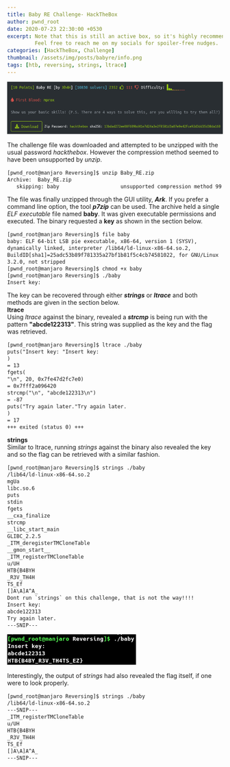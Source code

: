 ```yaml
---
title: Baby RE Challenge- HackTheBox
author: pwnd_root
date: 2020-07-23 22:30:00 +0530
excerpt: Note that this is still an active box, so it's highly recommended that you try a bit harder before heading inside. 
         Feel free to reach me on my socials for spoiler-free nudges.
categories: [HackTheBox, Challenge]
thumbnail: /assets/img/posts/babyre/info.png
tags: [htb, reversing, strings, ltrace]
---
```


![Info](/assets/img/posts/babyre/info.png)

The challenge file was downloaded and attempted to be unzipped with the usual password *hackthebox*. However the
compression method seemed to have been unsupported by *unzip*.
```terminal
[pwnd_root@manjaro Reversing]$ unzip Baby_RE.zip 
Archive:  Baby_RE.zip
   skipping: baby                    unsupported compression method 99

```
The file was finally unzipped through the GUI utility, ***Ark***. If you prefer a command line option, the tool 
***p7zip*** can be used. The archive held a single *ELF executable* file named **baby**. It was given executable 
permissions and executed. The binary requested a **key** as shown in the section below.
```terminal
[pwnd_root@manjaro Reversing]$ file baby 
baby: ELF 64-bit LSB pie executable, x86-64, version 1 (SYSV), dynamically linked, interpreter /lib64/ld-linux-x86-64.so.2, BuildID[sha1]=25adc53b89f781335a27bf1b81f5c4cb74581022, for GNU/Linux 3.2.0, not stripped
[pwnd_root@manjaro Reversing]$ chmod +x baby
[pwnd_root@manjaro Reversing]$ ./baby 
Insert key: 
```

The key can be recovered through either ***strings*** or ***ltrace*** and both methods are given in the section below.
<br>
**ltrace**
<br>
Using *ltrace* against the binary, revealed a ***strcmp*** is being run with the pattern **"abcde122313"**. This
string was supplied as the key and the flag was retrieved. 
```terminal
[pwnd_root@manjaro Reversing]$ ltrace ./baby 
puts("Insert key: "Insert key: 
)                                                                                         = 13
fgets(
"\n", 20, 0x7fe47d2fc7e0)                                                                              = 0x7fff2a096420
strcmp("\n", "abcde122313\n")                                                                                = -87
puts("Try again later."Try again later.
)                                                                                     = 17
+++ exited (status 0) +++
```
**strings**
<br>
Similar to ltrace, running *strings* against the binary also revealed the key and so the flag can be retrieved with
a similar fashion.
```
[pwnd_root@manjaro Reversing]$ strings ./baby 
/lib64/ld-linux-x86-64.so.2
mgUa
libc.so.6
puts
stdin
fgets
__cxa_finalize
strcmp
__libc_start_main
GLIBC_2.2.5
_ITM_deregisterTMCloneTable
__gmon_start__
_ITM_registerTMCloneTable
u/UH
HTB{B4BYH
_R3V_TH4H
TS_Ef
[]A\A]A^A_
Dont run `strings` on this challenge, that is not the way!!!!
Insert key: 
abcde122313
Try again later.
---SNIP---
```
![Flag](/assets/img/posts/babyre/flag.png)

Interestingly, the output of *strings* had also revealed the flag itself, if one were to look properly.
```terminal
[pwnd_root@manjaro Reversing]$ strings ./baby 
/lib64/ld-linux-x86-64.so.2
---SNIP---
_ITM_registerTMCloneTable
u/UH
HTB{B4BYH
_R3V_TH4H
TS_Ef
[]A\A]A^A_
---SNIP---
```